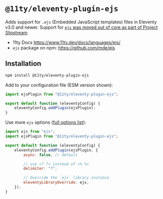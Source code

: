 # `@11ty/eleventy-plugin-ejs`

Adds support for `.ejs` (Embedded JavaScript templates) files in Eleventy v3.0 and newer. Support for [`ejs` was moved out of core as part of Project Slipstream](https://github.com/11ty/eleventy/pull/3074).

- 11ty Docs https://www.11ty.dev/docs/languages/ejs/
- `ejs` package on npm: https://github.com/mde/ejs

## Installation

```sh
npm install @11ty/eleventy-plugin-ejs
```

Add to your configuration file (ESM version shown):

```js
import ejsPlugin from "@11ty/eleventy-plugin-ejs";

export default function (eleventyConfig) {
	eleventyConfig.addPlugin(ejsPlugin);
}
```

Use more `ejs` options ([full options list](https://github.com/mde/ejs#options)):

```js
import ejs from "ejs";
import ejsPlugin from "@11ty/eleventy-plugin-ejs";

export default function (eleventyConfig) {
	eleventyConfig.addPlugin(ejsPlugin, {
		async: false, // default

		// use <? ?> instead of <% %>
		delimiter: "?",

		// Override the `ejs` library instance
		eleventyLibraryOverride: ejs,
	});
}
```
